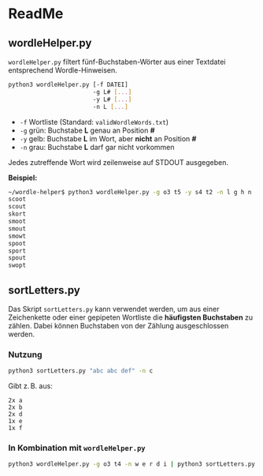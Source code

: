 # ReadMe

## wordleHelper.py

`wordleHelper.py` filtert fünf-Buchstaben-Wörter aus einer Textdatei entsprechend Wordle-Hinweisen.

```bash
python3 wordleHelper.py [-f DATEI]
                        -g L# [...]
                        -y L# [...]
                        -n L [...]
```

* `-f` Wortliste (Standard: `validWordleWords.txt`)
* `-g` grün: Buchstabe **L** genau an Position **#**
* `-y` gelb: Buchstabe **L** im Wort, aber **nicht** an Position **#**
* `-n` grau: Buchstabe **L** darf gar nicht vorkommen

Jedes zutreffende Wort wird zeilenweise auf STDOUT ausgegeben.

**Beispiel:** 
```bash
~/wordle-helper$ python3 wordleHelper.py -g o3 t5 -y s4 t2 -n l g h n
scoot
scout
skort
smoot
smout
smowt
spoot
sport
spout
swopt
```

## sortLetters.py

Das Skript `sortLetters.py` kann verwendet werden, um aus einer Zeichenkette oder einer gepipeten Wortliste die **häufigsten Buchstaben** zu zählen. Dabei können Buchstaben von der Zählung ausgeschlossen werden.

### Nutzung

```bash
python3 sortLetters.py "abc abc def" -n c
````

Gibt z. B. aus:

```
2x a
2x b
2x d
1x e
1x f
```

### In Kombination mit `wordleHelper.py`

```bash
python3 wordleHelper.py -g o3 t4 -n w e r d i | python3 sortLetters.py -n o t
```


